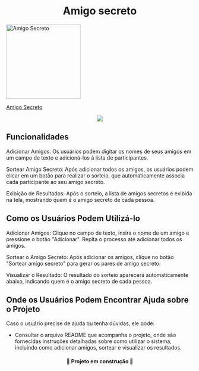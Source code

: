 <h1 align="center">Amigo secreto</h1>

<a href="https://github.com/user-attachments/assets/3973535d-cb94-4f47-b275-7499d25c06c0">
    <img src="https://github.com/user-attachments/assets/3973535d-cb94-4f47-b275-7499d25c06c0" alt="Amigo Secreto" width="200" />
    <p>Amigo Secreto</p>
</a>


<p align="center">
    <img loading="lazy" src="http://img.shields.io/static/v1?label=STATUS&message=EM%20DESENVOLVIMENTO&color=GREEN&style=for-the-badge"/>
</p>

<h2>Funcionalidades</h2>
<p>Adicionar Amigos: Os usuários podem digitar os nomes de seus amigos em um campo de texto e adicioná-los à lista de participantes.</p>
<p>Sortear Amigo Secreto: Após adicionar todos os amigos, os usuários podem clicar em um botão para realizar o sorteio, que automaticamente associa cada participante ao seu amigo secreto.</p>
<p>Exibição de Resultados: Após o sorteio, a lista de amigos secretos é exibida na tela, mostrando quem é o amigo secreto de cada pessoa.</p>

<h2>Como os Usuários Podem Utilizá-lo</h2>
<p>Adicionar Amigos: Clique no campo de texto, insira o nome de um amigo e pressione o botão "Adicionar". Repita o processo até adicionar todos os amigos.</p>
<p>Sortear o Amigo Secreto: Após adicionar os amigos, clique no botão "Sortear amigo secreto" para gerar os pares de amigo secreto.</p>
<p>Visualizar o Resultado: O resultado do sorteio aparecerá automaticamente abaixo, indicando quem é o amigo secreto de cada pessoa.</p>

<h2>Onde os Usuários Podem Encontrar Ajuda sobre o Projeto</h2>
<p>Caso o usuário precise de ajuda ou tenha dúvidas, ele pode:</p>
<ul>
    <li>Consultar o arquivo README que acompanha o projeto, onde são fornecidas instruções detalhadas sobre como utilizar o sistema, incluindo como adicionar amigos, sortear e visualizar os resultados.</li>
</ul>

<h4 style="text-align: center;">🚧 Projeto em construção 🚧</h4>
